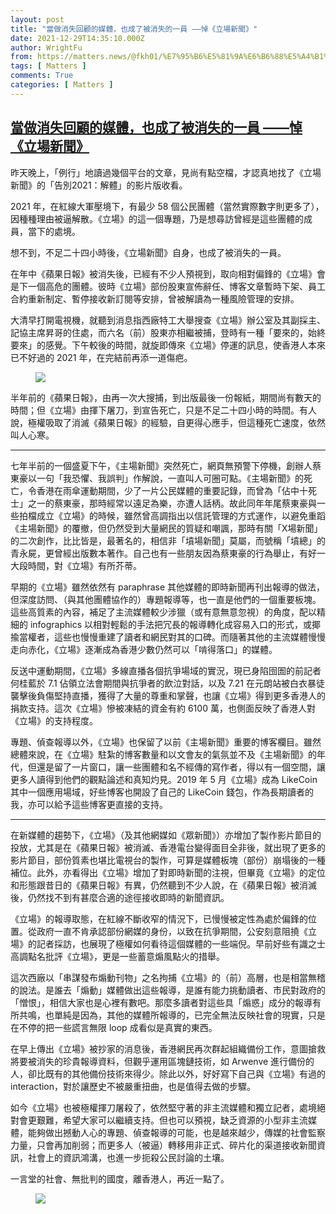 ```yaml
---
layout: post
title: "當做消失回顧的媒體，也成了被消失的一員 ——悼《立場新聞》"
date: 2021-12-29T14:35:10.000Z
author: WrightFu
from: https://matters.news/@fkh01/%E7%95%B6%E5%81%9A%E6%B6%88%E5%A4%B1%E5%9B%9E%E9%A1%A7%E7%9A%84%E5%AA%92%E9%AB%94-%E4%B9%9F%E6%88%90%E4%BA%86%E8%A2%AB%E6%B6%88%E5%A4%B1%E7%9A%84%E4%B8%80%E5%93%A1-%E6%82%BC-%E7%AB%8B%E5%A0%B4%E6%96%B0%E8%81%9E-bafyreih265gxcdeycwvwpkdnmbv5x5f5t2elonenzmf62ss5qog5x4iyui
tags: [ Matters ]
comments: True
categories: [ Matters ]
---
```

<!--1640788510000-->
[當做消失回顧的媒體，也成了被消失的一員 ——悼《立場新聞》](https://matters.news/@fkh01/%E7%95%B6%E5%81%9A%E6%B6%88%E5%A4%B1%E5%9B%9E%E9%A1%A7%E7%9A%84%E5%AA%92%E9%AB%94-%E4%B9%9F%E6%88%90%E4%BA%86%E8%A2%AB%E6%B6%88%E5%A4%B1%E7%9A%84%E4%B8%80%E5%93%A1-%E6%82%BC-%E7%AB%8B%E5%A0%B4%E6%96%B0%E8%81%9E-bafyreih265gxcdeycwvwpkdnmbv5x5f5t2elonenzmf62ss5qog5x4iyui)
------

<div>
<p>昨天晚上，「例行」地讀過幾個平台的文章，見尚有點空檔，才認真地找了《立場新聞》的「告別2021：解體」的影片版收看。</p><p>2021 年，在紅線大軍壓境下，有最少 58 個公民團體（當然實際數字則更多了），因種種理由被逼解散。《立場》的這一個專題，乃是想尋訪曾經是這些團體的成員，當下的處境。</p><p>想不到，不足二十四小時後，《立場新聞》自身，也成了被消失的一員。</p><p>在年中《蘋果日報》被消失後，已經有不少人預視到，取向相對偏鋒的《立場》會是下一個高危的團體。彼時《立場》部份股東宣佈辭任、博客文章暫時下架、員工合約重新制定、暫停接收新訂閱等安排，曾被解讀為一種風險管理的安排。</p><p>大清早打開電視機，就聽到消息指西廠特工大舉搜查《立場》辦公室及其副採主、記協主席昇哥的住處，而六名（前）股東亦相繼被捕，登時有一種「要來的，始終要來」的感覺。下午較後的時間，就旋即傳來《立場》停運的訊息，使香港人本來已不好過的 2021 年，在完結前再添一道傷疤。</p><figure class="image"><img src="https://assets.matters.news/embed/87978995-c65d-4ff4-b45c-0fcb337c7898.png" data-asset-id="87978995-c65d-4ff4-b45c-0fcb337c7898" referrerpolicy="no-referrer"><figcaption><span></span></figcaption></figure><p>半年前的《蘋果日報》，由再一次大搜捕，到出版最後一份報紙，期間尚有數天的時間；但《立場》由揮下屠刀，到宣告死亡，只是不足二十四小時的時間。有人說，極權吸取了消滅《蘋果日報》的經驗，自更得心應手，但這種死亡速度，依然叫人心寒。</p><hr><p>七年半前的一個盛夏下午，《主場新聞》突然死亡，網頁無預警下停機，創辦人蔡東豪以一句「我恐懼、我誤判」作解說，一直叫人可圈可點。《主場新聞》的死亡，令香港在雨傘運動期間，少了一片公民媒體的重要記錄，而曾為「佔中十死士」之一的蔡東豪，那時經常以遠足為樂，亦遭人話柄。故此同年年尾蔡東豪與一些拍檔成立《立場》的時候，雖然曾高調指出以信託管理的方式運作，以避免重蹈《主場新聞》的覆撤，但仍然受到大量網民的質疑和嘲諷，那時有關「X場新聞」的二次創作，比比皆是，最著名的，相信非「墳場新聞」莫屬，而號稱「墳總」的青永屍，更曾經出版數本著作。自己也有一些朋友因為蔡東豪的行為舉止，有好一大段時間，對《立場》有所芥蒂。</p><p>早期的《立場》雖然依然有 paraphrase 其他媒體的即時新聞再刊出報導的做法，但深度訪問、（與其他團體協作的）專題報導等，也一直是他們的一個重要板塊。這些高質素的內容，補足了主流媒體較少涉獵（或有意無意忽視）的角度，配以精細的 infographics 以相對輕鬆的手法把冗長的報導轉化成容易入口的形式，或揶揄當權者，這些也慢慢重建了讀者和網民對其的口碑。而隨著其他的主流媒體慢慢走向赤化，《立場》逐漸成為香港少數仍然可以「啃得落口」的媒體。</p><p>反送中運動期間，《立場》多線直播各個抗爭場域的實況，現已身陷囹圄的前記者何桂藍於 7.1 佔領立法會期間與抗爭者的飲泣對話，以及 7.21 在元朗站被白衣暴徒襲擊後負傷堅持直播，獲得了大量的尊重和掌聲，也讓《立場》得到更多香港人的捐款支持。這次《立場》慘被凍結的資金有約 6100 萬，也側面反映了香港人對《立場》的支持程度。</p><p>專題、偵查報導以外，《立場》也保留了以前《主場新聞》重要的博客欄目。雖然總體來說，在《立場》駐紮的博客數量和以文會友的氣氛並不及《主場新聞》的年代，但還是留了一片窗口，讓一些團體和名不經傳的寫作者，得以有一個空間，讓更多人讀得到他們的觀點論述和真知灼見。2019 年 5 月《立場》成為 LikeCoin 其中一個應用場域，好些博客也開設了自己的 LikeCoin 錢包，作為長期讀者的我，亦可以給予這些博客更直接的支持。</p><hr><p>在新媒體的趨勢下，《立場》（及其他網媒如《眾新聞》）亦增加了製作影片節目的投放，尤其是在《蘋果日報》被消滅、香港電台變得面目全非後，就出現了更多的影片節目，部份質素也堪比電視台的製作，可算是媒體板塊（部份）崩塌後的一種補位。此外，亦看得出《立場》增加了對即時新聞的注視，但畢竟《立場》的定位和形態跟昔日的《蘋果日報》有異，仍然聽到不少人說，在《蘋果日報》被消滅後，仍然找不到有甚麼合適的途徑接收即時的新聞資訊。</p><p>《立場》的報導取態，在紅線不斷收窄的情況下，已慢慢被定性為處於偏鋒的位置。從政府一直不肯承認部份網媒的身份，以致在抗爭期間，公安刻意阻撓《立場》的記者採訪，也展現了極權如何看待這個媒體的一些端倪。早前好些有識之士高調點名批評《立場》，更是一些蓄意煽風點火的措舉。</p><p>這次西廠以「串謀發布煽動刊物」之名拘捕《立場》的（前）高層，也是相當無稽的說法。是誰去「煽動」媒體做出這些報導，是誰有能力挑動讀者、市民對政府的「憎恨」，相信大家也是心裡有數吧。那麼多讀者對這些具「煽惑」成分的報導有所共鳴，也單純是因為，其他的媒體所報導的，已完全無法反映社會的現實，只是在不停的把一些謊言無限 loop 成看似是真實的東西。</p><p>在早上傳出《立場》被抄家的消息後，香港網民再次群起組織備份工作，意圖搶救將要被消失的珍貴報導資料，但觀乎運用區塊鏈技術，如 Arwenve 進行備份的人，卻比既有的其他備份技術來得少。除此以外，好好寫下自己與《立場》有過的 interaction，對於讓歷史不被嚴重扭曲，也是值得去做的步驟。</p><p>如今《立場》也被極權揮刀屠殺了，依然堅守著的非主流媒體和獨立記者，處境絕對會更艱難，希望大家可以繼續支持。但也可以預視，缺乏資源的小型非主流媒體，能夠做出撼動人心的專題、偵查報導的可能，也是越來越少，傳媒的社會監察力量，只會再加削弱；而更多人（被逼）轉移用非正式、碎片化的渠道接收新聞資訊，社會上的資訊鴻溝，也進一步扼殺公民討論的土壤。</p><p>一言堂的社會、無批判的國度，離香港人，再近一點了。</p><figure class="image"><img src="https://assets.matters.news/embed/c7e7d627-7f0e-439d-8e95-e96e4871ebb4.jpeg" data-asset-id="c7e7d627-7f0e-439d-8e95-e96e4871ebb4" referrerpolicy="no-referrer"><figcaption><span></span></figcaption></figure><p><br></p>
</div>
